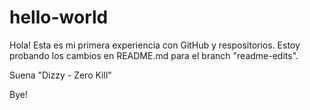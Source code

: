 # hello-world

Hola!
Esta es mi primera experiencia con GitHub y respositorios.
Estoy probando los cambios en README.md para el branch "readme-edits".

Suena "Dizzy - Zero Kill"


Bye!
